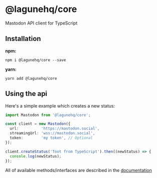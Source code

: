 
@lagunehq/core
==============

Mastodon API client for TypeScript

Installation
------------

**npm:**

```
npm i @lagunehq/core --save
```

**yarn:**

```
yarn add @lagunehq/core
```

Using the api
-------------

Here's a simple example which creates a new status:

```ts
import Mastodon from '@lagunehq/core';

const client = new Mastodon({
  url:          'https://mastodon.social',
  streamingUrl: 'wss://mastodon.social',
  token:        'my token', // Optional
});

client.createStatus('Toot from TypeScript').then((newStatus) => {
  console.log(newStatus);
});
```

All of available methods/interfaces are described in the [documentation](https://lagunehq.gitbook.io/core/_client_mastodon_/_client_mastodon_.mastodon)

